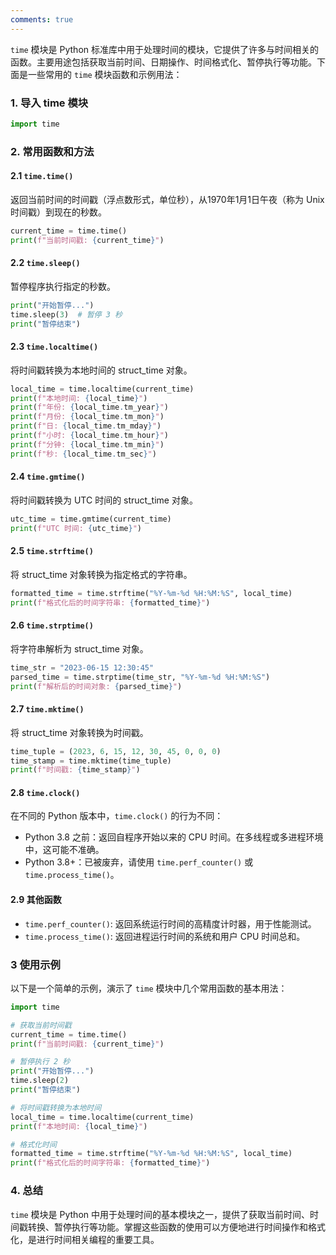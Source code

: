 ```yaml
---
comments: true
---
```


`time` 模块是 Python 标准库中用于处理时间的模块，它提供了许多与时间相关的函数。主要用途包括获取当前时间、日期操作、时间格式化、暂停执行等功能。下面是一些常用的 `time` 模块函数和示例用法：

### 1. 导入 time 模块

```python
import time
```

### 2. 常用函数和方法

#### 2.1 `time.time()`

返回当前时间的时间戳（浮点数形式，单位秒），从1970年1月1日午夜（称为 Unix 时间戳）到现在的秒数。

```python
current_time = time.time()
print(f"当前时间戳: {current_time}")
```

#### 2.2 `time.sleep()`

暂停程序执行指定的秒数。

```python
print("开始暂停...")
time.sleep(3)  # 暂停 3 秒
print("暂停结束")
```

#### 2.3 `time.localtime()`

将时间戳转换为本地时间的 struct_time 对象。

```python
local_time = time.localtime(current_time)
print(f"本地时间: {local_time}")
print(f"年份: {local_time.tm_year}")
print(f"月份: {local_time.tm_mon}")
print(f"日: {local_time.tm_mday}")
print(f"小时: {local_time.tm_hour}")
print(f"分钟: {local_time.tm_min}")
print(f"秒: {local_time.tm_sec}")
```

#### 2.4 `time.gmtime()`

将时间戳转换为 UTC 时间的 struct_time 对象。

```python
utc_time = time.gmtime(current_time)
print(f"UTC 时间: {utc_time}")
```

#### 2.5 `time.strftime()`

将 struct_time 对象转换为指定格式的字符串。

```python
formatted_time = time.strftime("%Y-%m-%d %H:%M:%S", local_time)
print(f"格式化后的时间字符串: {formatted_time}")
```

#### 2.6 `time.strptime()`

将字符串解析为 struct_time 对象。

```python
time_str = "2023-06-15 12:30:45"
parsed_time = time.strptime(time_str, "%Y-%m-%d %H:%M:%S")
print(f"解析后的时间对象: {parsed_time}")
```

#### 2.7 `time.mktime()`

将 struct_time 对象转换为时间戳。

```python
time_tuple = (2023, 6, 15, 12, 30, 45, 0, 0, 0)
time_stamp = time.mktime(time_tuple)
print(f"时间戳: {time_stamp}")
```

#### 2.8 `time.clock()`

在不同的 Python 版本中，`time.clock()` 的行为不同：
- Python 3.8 之前：返回自程序开始以来的 CPU 时间。在多线程或多进程环境中，这可能不准确。
- Python 3.8+：已被废弃，请使用 `time.perf_counter()` 或 `time.process_time()`。

#### 2.9 其他函数

- `time.perf_counter()`: 返回系统运行时间的高精度计时器，用于性能测试。
- `time.process_time()`: 返回进程运行时间的系统和用户 CPU 时间总和。

### 3 使用示例

以下是一个简单的示例，演示了 `time` 模块中几个常用函数的基本用法：

```python
import time

# 获取当前时间戳
current_time = time.time()
print(f"当前时间戳: {current_time}")

# 暂停执行 2 秒
print("开始暂停...")
time.sleep(2)
print("暂停结束")

# 将时间戳转换为本地时间
local_time = time.localtime(current_time)
print(f"本地时间: {local_time}")

# 格式化时间
formatted_time = time.strftime("%Y-%m-%d %H:%M:%S", local_time)
print(f"格式化后的时间字符串: {formatted_time}")
```

### 4. 总结

`time` 模块是 Python 中用于处理时间的基本模块之一，提供了获取当前时间、时间戳转换、暂停执行等功能。掌握这些函数的使用可以方便地进行时间操作和格式化，是进行时间相关编程的重要工具。